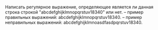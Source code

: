 Написать регулярное выражение, определяющее является ли данная строка строкой "abcdefghijklmnopqrstuv18340" или нет.
– пример правильных выражений: abcdefghijklmnopqrstuv18340.
– пример неправильных выражений: abcdefghijklmnoasdfasdpqrstuv18340.
